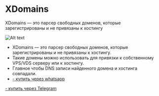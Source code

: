 # XDomains
XDomains — это парсер свободных доменов, которые зарегистрированы и не привязаны к хостингу

![Alt text](https://blogxspamer.wordpress.com/wp-content/uploads/2017/06/screenshot_24.png)

- XDomains — это парсер свободных доменов, которые зарегистрированы и не привязаны к хостингу. 
- Такие домены можно использовать для привязки к собственному VPS/VDS серверу или к хостингу. 
- Главное чтобы DNS записи найденного домена и хостинга совпадали.
- [- купить через whatsapp](https://wa.me/79511193576)

[- купить через Telegram ](https://t.me/fradyrad)
